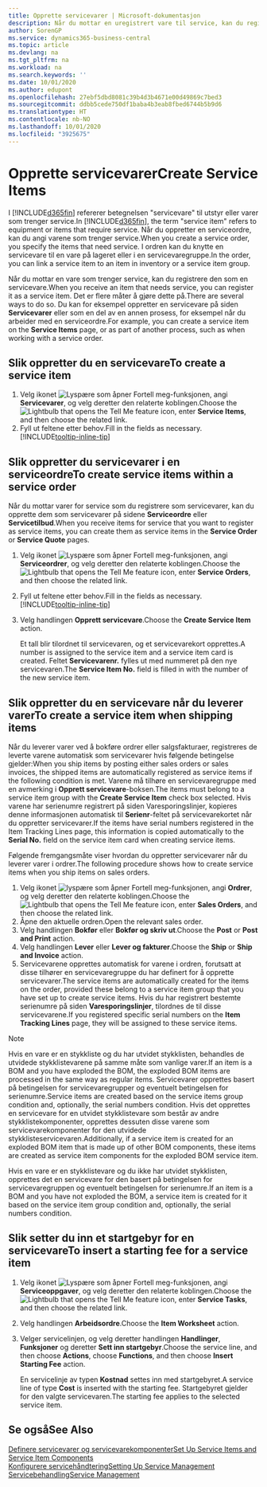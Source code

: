 ```yaml
---
title: Opprette servicevarer | Microsoft-dokumentasjon
description: Når du mottar en uregistrert vare til service, kan du registrere den som en servicevare.
author: SorenGP
ms.service: dynamics365-business-central
ms.topic: article
ms.devlang: na
ms.tgt_pltfrm: na
ms.workload: na
ms.search.keywords: ''
ms.date: 10/01/2020
ms.author: edupont
ms.openlocfilehash: 27ebf5dbd8081c39b4d3b4671e00d49869c7bed3
ms.sourcegitcommit: ddbb5cede750df1baba4b3eab8fbed6744b5b9d6
ms.translationtype: HT
ms.contentlocale: nb-NO
ms.lasthandoff: 10/01/2020
ms.locfileid: "3925675"
---
```

# <a name="create-service-items"></a><span data-ttu-id="9625b-103">Opprette servicevarer</span><span class="sxs-lookup"><span data-stu-id="9625b-103">Create Service Items</span></span>
<span data-ttu-id="9625b-104">I [!INCLUDE[d365fin](includes/d365fin_md.md)] refererer betegnelsen "servicevare" til utstyr eller varer som trenger service.</span><span class="sxs-lookup"><span data-stu-id="9625b-104">In [!INCLUDE[d365fin](includes/d365fin_md.md)], the term "service item" refers to equipment or items that require service.</span></span> <span data-ttu-id="9625b-105">Når du oppretter en serviceordre, kan du angi varene som trenger service.</span><span class="sxs-lookup"><span data-stu-id="9625b-105">When you create a service order, you specify the items that need service.</span></span> <span data-ttu-id="9625b-106">I ordren kan du knytte en servicevare til en vare på lageret eller i en servicevaregruppe.</span><span class="sxs-lookup"><span data-stu-id="9625b-106">In the order, you can link a service item to an item in inventory or a service item group.</span></span>    

<span data-ttu-id="9625b-107">Når du mottar en vare som trenger service, kan du registrere den som en servicevare.</span><span class="sxs-lookup"><span data-stu-id="9625b-107">When you receive an item that needs service, you can register it as a service item.</span></span> <span data-ttu-id="9625b-108">Det er flere måter å gjøre dette på.</span><span class="sxs-lookup"><span data-stu-id="9625b-108">There are several ways to do so.</span></span> <span data-ttu-id="9625b-109">Du kan for eksempel oppretter en servicevare på siden **Servicevarer** eller som en del av en annen prosess, for eksempel når du arbeider med en serviceordre.</span><span class="sxs-lookup"><span data-stu-id="9625b-109">For example, you can create a service item on the **Service Items** page, or as part of another process, such as when working with a service order.</span></span>   

## <a name="to-create-a-service-item"></a><span data-ttu-id="9625b-110">Slik oppretter du en servicevare</span><span class="sxs-lookup"><span data-stu-id="9625b-110">To create a service item</span></span>  
1. <span data-ttu-id="9625b-111">Velg ikonet ![Lyspære som åpner Fortell meg-funksjonen](media/ui-search/search_small.png "Fortell hva du vil gjøre"), angi **Servicevarer**, og velg deretter den relaterte koblingen.</span><span class="sxs-lookup"><span data-stu-id="9625b-111">Choose the ![Lightbulb that opens the Tell Me feature](media/ui-search/search_small.png "Tell me what you want to do") icon, enter **Service Items**, and then choose the related link.</span></span>
2. <span data-ttu-id="9625b-112">Fyll ut feltene etter behov.</span><span class="sxs-lookup"><span data-stu-id="9625b-112">Fill in the fields as necessary.</span></span> [!INCLUDE[tooltip-inline-tip](includes/tooltip-inline-tip_md.md)]  

## <a name="to-create-service-items-within-a-service-order"></a><span data-ttu-id="9625b-113">Slik oppretter du servicevarer i en serviceordre</span><span class="sxs-lookup"><span data-stu-id="9625b-113">To create service items within a service order</span></span>  
<span data-ttu-id="9625b-114">Når du mottar varer for service som du registrere som servicevarer, kan du opprette dem som servicevarer på sidene **Serviceordre** eller **Servicetilbud**.</span><span class="sxs-lookup"><span data-stu-id="9625b-114">When you receive items for service that you want to register as service items, you can create them as service items in the **Service Order** or **Service Quote** pages.</span></span>  

1. <span data-ttu-id="9625b-115">Velg ikonet ![Lyspære som åpner Fortell meg-funksjonen](media/ui-search/search_small.png "Fortell hva du vil gjøre"), angi **Serviceordrer**, og velg deretter den relaterte koblingen.</span><span class="sxs-lookup"><span data-stu-id="9625b-115">Choose the ![Lightbulb that opens the Tell Me feature](media/ui-search/search_small.png "Tell me what you want to do") icon, enter **Service Orders**, and then choose the related link.</span></span>  
2. <span data-ttu-id="9625b-116">Fyll ut feltene etter behov.</span><span class="sxs-lookup"><span data-stu-id="9625b-116">Fill in the fields as necessary.</span></span> [!INCLUDE[tooltip-inline-tip](includes/tooltip-inline-tip_md.md)]  
3. <span data-ttu-id="9625b-117">Velg handlingen **Opprett servicevare**.</span><span class="sxs-lookup"><span data-stu-id="9625b-117">Choose the **Create Service Item** action.</span></span>  

    <span data-ttu-id="9625b-118">Et tall blir tilordnet til servicevaren, og et servicevarekort opprettes.</span><span class="sxs-lookup"><span data-stu-id="9625b-118">A number is assigned to the service item and a service item card is created.</span></span> <span data-ttu-id="9625b-119">Feltet **Servicevarenr.** fylles ut med nummeret på den nye servicevaren.</span><span class="sxs-lookup"><span data-stu-id="9625b-119">The **Service Item No.** field is filled in with the number of the new service item.</span></span>

## <a name="to-create-a-service-item-when-shipping-items"></a><span data-ttu-id="9625b-120">Slik oppretter du en servicevare når du leverer varer</span><span class="sxs-lookup"><span data-stu-id="9625b-120">To create a service item when shipping items</span></span>  
<span data-ttu-id="9625b-121">Når du leverer varer ved å bokføre ordrer eller salgsfakturaer, registreres de leverte varene automatisk som servicevarer hvis følgende betingelse gjelder:</span><span class="sxs-lookup"><span data-stu-id="9625b-121">When you ship items by posting either sales orders or sales invoices, the shipped items are automatically registered as service items if the following condition is met.</span></span> <span data-ttu-id="9625b-122">Varene må tilhøre en servicevaregruppe med en avmerking i **Opprett servicevare**-boksen.</span><span class="sxs-lookup"><span data-stu-id="9625b-122">The items must belong to a service item group with the **Create Service Item** check box selected.</span></span> <span data-ttu-id="9625b-123">Hvis varene har serienumre registrert på siden Varesporingslinjer, kopieres denne informasjonen automatisk til **Serienr**-feltet på servicevarekortet når du oppretter servicevarer.</span><span class="sxs-lookup"><span data-stu-id="9625b-123">If the items have serial numbers registered in the Item Tracking Lines page, this information is copied automatically to the **Serial No.** field on the service item card when creating service items.</span></span>  

<span data-ttu-id="9625b-124">Følgende fremgangsmåte viser hvordan du oppretter servicevarer når du leverer varer i ordrer.</span><span class="sxs-lookup"><span data-stu-id="9625b-124">The following procedure shows how to create service items when you ship items on sales orders.</span></span>  

1. <span data-ttu-id="9625b-125">Velg ikonet ![lyspære som åpner Fortell meg-funksjonen](media/ui-search/search_small.png "Fortell hva du vil gjøre"), angi **Ordrer**, og velg deretter den relaterte koblingen.</span><span class="sxs-lookup"><span data-stu-id="9625b-125">Choose the ![Lightbulb that opens the Tell Me feature](media/ui-search/search_small.png "Tell me what you want to do") icon, enter **Sales Orders**, and then choose the related link.</span></span>  
2. <span data-ttu-id="9625b-126">Åpne den aktuelle ordren.</span><span class="sxs-lookup"><span data-stu-id="9625b-126">Open the relevant sales order.</span></span>  
3. <span data-ttu-id="9625b-127">Velg handlingen **Bokfør** eller **Bokfør og skriv ut**.</span><span class="sxs-lookup"><span data-stu-id="9625b-127">Choose the **Post** or **Post and Print** action.</span></span>  
4. <span data-ttu-id="9625b-128">Velg handlingen **Lever** eller **Lever og fakturer**.</span><span class="sxs-lookup"><span data-stu-id="9625b-128">Choose the **Ship** or **Ship and Invoice** action.</span></span>  
5. <span data-ttu-id="9625b-129">Servicevarene opprettes automatisk for varene i ordren, forutsatt at disse tilhører en servicevaregruppe du har definert for å opprette servicevarer.</span><span class="sxs-lookup"><span data-stu-id="9625b-129">The service items are automatically created for the items on the order, provided these belong to a service item group that you have set up to create service items.</span></span> <span data-ttu-id="9625b-130">Hvis du har registrert bestemte serienumre på siden **Varesporingslinjer**, tilordnes de til disse servicevarene.</span><span class="sxs-lookup"><span data-stu-id="9625b-130">If you registered specific serial numbers on the **Item Tracking Lines** page, they will be assigned to these service items.</span></span>  

> [!NOTE]  
>  <span data-ttu-id="9625b-131">Hvis en vare er en stykkliste og du har utvidet stykklisten, behandles de utvidede stykklistevarene på samme måte som vanlige varer.</span><span class="sxs-lookup"><span data-stu-id="9625b-131">If an item is a BOM and you have exploded the BOM, the exploded BOM items are processed in the same way as regular items.</span></span> <span data-ttu-id="9625b-132">Servicevarer opprettes basert på betingelsen for servicevaregrupper og eventuelt betingelsen for serienumre.</span><span class="sxs-lookup"><span data-stu-id="9625b-132">Service items are created based on the service items group condition and, optionally, the serial numbers condition.</span></span> <span data-ttu-id="9625b-133">Hvis det opprettes en servicevare for en utvidet stykklistevare som består av andre stykklistekomponenter, opprettes dessuten disse varene som servicevarekomponenter for den utvidede stykklisteservicevaren.</span><span class="sxs-lookup"><span data-stu-id="9625b-133">Additionally, if a service item is created for an exploded BOM item that is made up of other BOM components, these items are created as service item components for the exploded BOM service item.</span></span>  
>   
>  <span data-ttu-id="9625b-134">Hvis en vare er en stykklistevare og du ikke har utvidet stykklisten, opprettes det en servicevare for den basert på betingelsen for servicevaregruppen og eventuelt betingelsen for serienumre.</span><span class="sxs-lookup"><span data-stu-id="9625b-134">If an item is a BOM and you have not exploded the BOM, a service item is created for it based on the service item group condition and, optionally, the serial numbers condition.</span></span>  

## <a name="to-insert-a-starting-fee-for-a-service-item"></a><span data-ttu-id="9625b-135">Slik setter du inn et startgebyr for en servicevare</span><span class="sxs-lookup"><span data-stu-id="9625b-135">To insert a starting fee for a service item</span></span>
1. <span data-ttu-id="9625b-136">Velg ikonet ![Lyspære som åpner Fortell meg-funksjonen](media/ui-search/search_small.png "Fortell hva du vil gjøre"), angi **Serviceoppgaver**, og velg deretter den relaterte koblingen.</span><span class="sxs-lookup"><span data-stu-id="9625b-136">Choose the ![Lightbulb that opens the Tell Me feature](media/ui-search/search_small.png "Tell me what you want to do") icon, enter **Service Tasks**, and then choose the related link.</span></span>
2. <span data-ttu-id="9625b-137">Velg handlingen **Arbeidsordre**.</span><span class="sxs-lookup"><span data-stu-id="9625b-137">Choose the **Item Worksheet** action.</span></span>
3. <span data-ttu-id="9625b-138">Velger servicelinjen, og velg deretter handlingen **Handlinger**, **Funksjoner** og deretter **Sett inn startgebyr**.</span><span class="sxs-lookup"><span data-stu-id="9625b-138">Choose the service line, and then choose **Actions**, choose **Functions**, and then choose **Insert Starting Fee** action.</span></span>  

    <span data-ttu-id="9625b-139">En servicelinje av typen **Kostnad** settes inn med startgebyret.</span><span class="sxs-lookup"><span data-stu-id="9625b-139">A service line of type **Cost** is inserted with the starting fee.</span></span> <span data-ttu-id="9625b-140">Startgebyret gjelder for den valgte servicevaren.</span><span class="sxs-lookup"><span data-stu-id="9625b-140">The starting fee applies to the selected service item.</span></span>

## <a name="see-also"></a><span data-ttu-id="9625b-141">Se også</span><span class="sxs-lookup"><span data-stu-id="9625b-141">See Also</span></span>  
[<span data-ttu-id="9625b-142">Definere servicevarer og servicevarekomponenter</span><span class="sxs-lookup"><span data-stu-id="9625b-142">Set Up Service Items and Service Item Components</span></span>](service-how-setup-service-items.md)  
[<span data-ttu-id="9625b-143">Konfigurere servicehåndtering</span><span class="sxs-lookup"><span data-stu-id="9625b-143">Setting Up Service Management</span></span>](service-setup-service.md)  
[<span data-ttu-id="9625b-144">Servicebehandling</span><span class="sxs-lookup"><span data-stu-id="9625b-144">Service Management</span></span>](service-service.md)  
